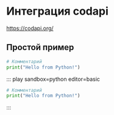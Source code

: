 # Интеграция codapi

https://codapi.org/

## Простой пример

```python
# Комментарий
print("Hello from Python!")
```

::: play sandbox=python editor=basic

```python
# Комментарий
print("Hello from Python!")
```

:::

